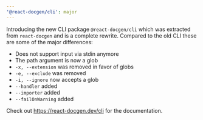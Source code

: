 ```yaml
---
'@react-docgen/cli': major
---
```


Introducing the new CLI package `@react-docgen/cli` which was extracted from `react-docgen` and is a complete rewrite.
Compared to the old CLI these are some of the major differences:

- Does not support input via stdin anymore
- The path argument is now a glob
- `-x, --extension` was removed in favor of globs
- `-e, --exclude` was removed
- `-i, --ignore` now accepts a glob
- `--handler` added
- `--importer` added
- `--failOnWarning` added

Check out https://react-docgen.dev/cli for the documentation.
